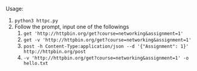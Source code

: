 Usage:

1. `python3 httpc.py`
2. Follow the prompt, input one of the followings
    1. `get 'http://httpbin.org/get?course=networking&assignment=1'`
    2. `get -v 'http://httpbin.org/get?course=networking&assignment=1'`
    3. `post -h Content-Type:application/json --d '{"Assignment": 1}' http://httpbin.org/post`
    4. `-v 'http://httpbin.org/get?course=networking&assignment=1' -o hello.txt`
